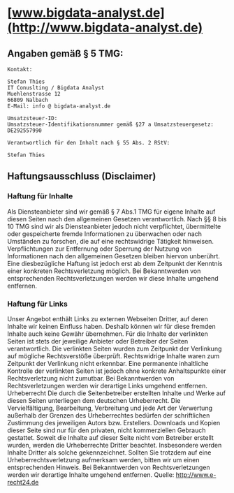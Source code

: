 # [www.bigdata-analyst.de](http://www.bigdata-analyst.de)

## Angaben gemäß § 5 TMG:

```
Kontakt:

Stefan Thies
IT Conuslting / Bigdata Analyst 
Muehlenstrasse 12
66809 Nalbach
E-Mail: info @ bigdata-analyst.de

Umsatzsteuer-ID:
Umsatzsteuer-Identifikationsnummer gemäß §27 a Umsatzsteuergesetz:
DE292557990

Verantwortlich für den Inhalt nach § 55 Abs. 2 RStV:

Stefan Thies
```


## Haftungsausschluss (Disclaimer)

### Haftung für Inhalte
Als Diensteanbieter sind wir gemäß § 7 Abs.1 TMG für eigene Inhalte auf diesen Seiten nach den allgemeinen Gesetzen verantwortlich. Nach §§ 8 bis 10 TMG sind wir als Diensteanbieter jedoch nicht verpflichtet, übermittelte oder gespeicherte fremde Informationen zu überwachen oder nach Umständen zu forschen, die auf eine rechtswidrige Tätigkeit hinweisen. Verpflichtungen zur Entfernung oder Sperrung der Nutzung von Informationen nach den allgemeinen Gesetzen bleiben hiervon unberührt. Eine diesbezügliche Haftung ist jedoch erst ab dem Zeitpunkt der Kenntnis einer konkreten Rechtsverletzung möglich. Bei Bekanntwerden von entsprechenden Rechtsverletzungen werden wir diese Inhalte umgehend entfernen.

### Haftung für Links
Unser Angebot enthält Links zu externen Webseiten Dritter, auf deren Inhalte wir keinen Einfluss haben. Deshalb können wir für diese fremden Inhalte auch keine Gewähr übernehmen. Für die Inhalte der verlinkten Seiten ist stets der jeweilige Anbieter oder Betreiber der Seiten verantwortlich. Die verlinkten Seiten wurden zum Zeitpunkt der Verlinkung auf mögliche Rechtsverstöße überprüft. Rechtswidrige Inhalte waren zum Zeitpunkt der Verlinkung nicht erkennbar. Eine permanente inhaltliche Kontrolle der verlinkten Seiten ist jedoch ohne konkrete Anhaltspunkte einer Rechtsverletzung nicht zumutbar. Bei Bekanntwerden von Rechtsverletzungen werden wir derartige Links umgehend entfernen.
Urheberrecht
Die durch die Seitenbetreiber erstellten Inhalte und Werke auf diesen Seiten unterliegen dem deutschen Urheberrecht. Die Vervielfältigung, Bearbeitung, Verbreitung und jede Art der Verwertung außerhalb der Grenzen des Urheberrechtes bedürfen der schriftlichen Zustimmung des jeweiligen Autors bzw. Erstellers. Downloads und Kopien dieser Seite sind nur für den privaten, nicht kommerziellen Gebrauch gestattet. Soweit die Inhalte auf dieser Seite nicht vom Betreiber erstellt wurden, werden die Urheberrechte Dritter beachtet. Insbesondere werden Inhalte Dritter als solche gekennzeichnet. Sollten Sie trotzdem auf eine Urheberrechtsverletzung aufmerksam werden, bitten wir um einen entsprechenden Hinweis. Bei Bekanntwerden von Rechtsverletzungen werden wir derartige Inhalte umgehend entfernen. Quelle: http://www.e-recht24.de

<script type="text/javascript">
  (function(e,t,r,n,a){var c=[];e[a]=function(){c.push(arguments)};
  e[a].queue=c;var s=t.createElement(r);s.async=1;s.src=n;
  var u=t.getElementsByTagName(r)[0];u.parentNode.insertBefore(s,u)})
  (window,document,"script","//cdn.sematext.com/rum.js","strum");
</script>

<script type="text/javascript">
  strum('config', { token: 'fd8f1aaf-9870-4bc9-9f55-b8cabaecf913', 'receiverUrl': 'https://rum-receiver.sematext.com' });
</script>
